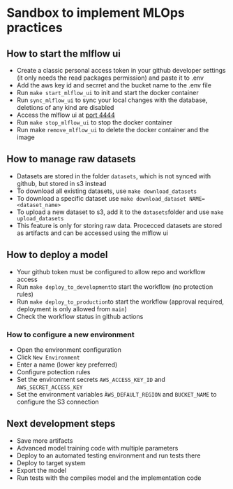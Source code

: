 # Sandbox to implement MLOps practices

## How to start the mlflow ui

- Create a classic personal access token in your github developer settings (it only needs the read packages permission) and paste it to .env
- Add the aws key id and secrret and the bucket name to the .env file
- Run `make start_mlflow_ui` to init and start the docker container
- Run `sync_mlflow_ui` to sync your local changes with the database, deletions of any kind are disabled
- Access the mlflow ui at [port 4444](http://localhost:4444)
- Run `make stop_mlflow_ui` to stop the docker container
- Run make `remove_mlflow_ui` to delete the docker container and the image

## How to manage raw datasets

- Datasets are stored in the folder `datasets`, which is not synced with github, but stored in s3 instead
- To download all existing datasets, use `make download_datasets`
- To download a specific dataset use `make download_dataset NAME=<dataset_name>`
- To upload a new dataset to s3, add it to the `datasets`folder and use `make upload_datasets`
- This feature is only for storing raw data. Procecced datasets are stored as artifacts and can be accessed using the mlflow ui

## How to deploy a model

- Your github token must be configured to allow repo and workflow access
- Run `make deploy_to_development`to start the workflow (no protection rules)
- Run `make deploy_to_production`to start the workflow (approval required, deployment is only allowed from `main`)
- Check the workflow status in github actions

### How to configure a new environment

- Open the environment configuration
- Click `New Environment`
- Enter a name (lower key preferred)
- Configure potection rules
- Set the environment secrets `AWS_ACCESS_KEY_ID` and `AWS_SECRET_ACCESS_KEY`
- Set the environment variables `ÀWS_DEFAULT_REGION` and `BUCKET_NAME` to configure the S3 connection

## Next development steps

- Save more artifacts
- Advanced model training code with multiple parameters
- Deploy to an automated testing environment and run tests there
- Deploy to target system
- Export the model 
- Run tests with the compiles model and the implementation code